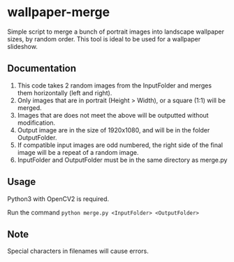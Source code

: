 # wallpaper-merge
Simple script to merge a bunch of portrait images into landscape wallpaper sizes, by random order.
This tool is ideal to be used for a wallpaper slideshow.

## Documentation
1. This code takes 2 random images from the InputFolder and merges them horizontally (left and right).
2. Only images that are in portrait (Height > Width), or a square (1:1) will be merged.
3. Images that are does not meet the above will be outputted without modification.
4. Output image are in the size of 1920x1080, and will be in the folder OutputFolder.
5. If compatible input images are odd numbered, the right side of the final image will be a repeat of a random image.
6. InputFolder and OutputFolder must be in the same directory as merge.py


## Usage
Python3 with OpenCV2 is required.

Run the command `python merge.py <InputFolder> <OutputFolder>`

## Note
Special characters in filenames will cause errors.
